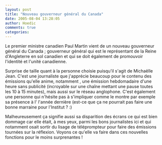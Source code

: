 ```yaml
---
layout: post
title: "Nouveau gouverneur général du Canada"
date: 2005-08-04 13:28:05
author: Hoedic
comments: true
categories: 
---
```



Le premier ministre canadien Paul Martin vient de  un nouveau gouverneur général du Canada ; gouverneur général qui est le représentant de la Reine d'Angleterre en sol canadien et qui se doit également de promouvoir l'identité et l'unité canadienne.

Surprise de taille quant à la personne choisie puisqu'il s'agit de Michaëlle Jean. C'est une journaliste que j'apprécie beaucoup pour le contenu des émissions qu'elle anime, notamment , une émission hebdomadaire d'une heure sans publicité (incroyable sur une chaîne mettant une pause toutes les 10 à 15 minutes), mais aussi  sur le réseau anglophone. C'est également une personne qui n'hésite pas à s'impliquer comme le montre par exemple sa présence à l' l'année dernière (est-ce que ça ne pourrait pas faire une bonne marraine pour l'Institut ? :)

Malheureusement ça signifie aussi sa disparition des écrans ce qui est bien dommage car elle était, à mes yeux, parmi les bons journalistes ici et qui notamment osait sortir du lisage de téléprompteur pour faire des émissions tournées sur la réflexion. Voyons ce qu'elle va faire dans ces nouvelles fonctions pour le moins surprenantes !
